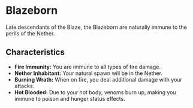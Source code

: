 # Blazeborn

Late descendants of the Blaze, the Blazeborn are naturally immune to the perils of the Nether.

## Characteristics

- **Fire Immunity:** You are immune to all types of fire damage.
- **Nether Inhabitant:** Your natural spawn will be in the Nether.
- **Burning Wrath:** When on fire, you deal additional damage with your attacks.
- **Hot Blooded:** Due to your hot body, venoms burn up, making you immune to poison and hunger status effects.
